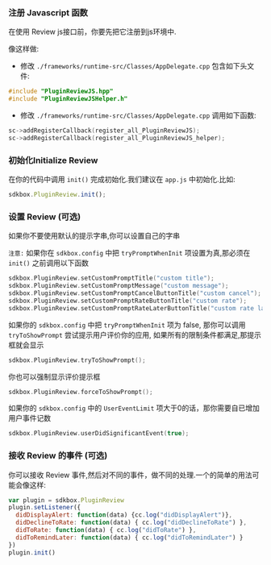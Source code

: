 ### 注册 Javascript 函数
在使用 Review js接口前，你要先把它注册到js环境中.

像这样做:
* 修改 `./frameworks/runtime-src/Classes/AppDelegate.cpp` 包含如下头文件:
```cpp
#include "PluginReviewJS.hpp"
#include "PluginReviewJSHelper.h"
```

* 修改 `./frameworks/runtime-src/Classes/AppDelegate.cpp` 调用如下函数:
```cpp
sc->addRegisterCallback(register_all_PluginReviewJS);
sc->addRegisterCallback(register_all_PluginReviewJS_helper);
```

### 初始化Initialize Review
在你的代码中调用 `init()` 完成初始化.我们建议在 `app.js` 中初始化.比如:
```javascript
sdkbox.PluginReview.init();
```

### 设置 Review (可选)
如果你不要使用默认的提示字串,你可以设置自己的字串

`注意:` 如果你在 `sdkbox.config` 中把 `tryPromptWhenInit` 项设置为真,那必须在 `init()` 之前调用以下函数
```cpp
sdkbox.PluginReview.setCustomPromptTitle("custom title");
sdkbox.PluginReview.setCustomPromptMessage("custom message");
sdkbox.PluginReview.setCustomPromptCancelButtonTitle("custom cancel");
sdkbox.PluginReview.setCustomPromptRateButtonTitle("custom rate");
sdkbox.PluginReview.setCustomPromptRateLaterButtonTitle("custom rate later");
```

如果你的 `sdkbox.config` 中把 `tryPromptWhenInit` 项为 false, 那你可以调用 `tryToShowPrompt` 尝试提示用户评价你的应用,
如果所有的限制条件都满足,那提示框就会显示
```cpp
sdkbox.PluginReview.tryToShowPrompt();
```

你也可以强制显示评价提示框
```cpp
sdkbox.PluginReview.forceToShowPrompt();
```

如果你的 `sdkbox.config` 中的 `UserEventLimit` 项大于0的话，那你需要自已增加用户事件记数
```cpp
sdkbox.PluginReview.userDidSignificantEvent(true);
```

### 接收 Review 的事件 (可选)
你可以接收 Review 事件,然后对不同的事件，做不同的处理.一个的简单的用法可能会像这样:
```javascript
var plugin = sdkbox.PluginReview
plugin.setListener({
  didDisplayAlert: function(data) {cc.log("didDisplayAlert")},
  didDeclineToRate: function(data) { cc.log("didDeclineToRate") },
  didToRate: function(data) { cc.log("didToRate") },
  didToRemindLater: function(data) { cc.log("didToRemindLater") }
})
plugin.init()
```
